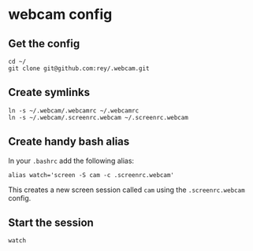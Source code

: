# webcam config

## Get the config

```
cd ~/
git clone git@github.com:rey/.webcam.git
```

## Create symlinks

```
ln -s ~/.webcam/.webcamrc ~/.webcamrc
ln -s ~/.webcam/.screenrc.webcam ~/.screenrc.webcam
```

## Create handy bash alias

In your `.bashrc` add the following alias:

`alias watch='screen -S cam -c .screenrc.webcam'`

This creates a new screen session called `cam` using the `.screenrc.webcam` config.

## Start the session

`watch`
